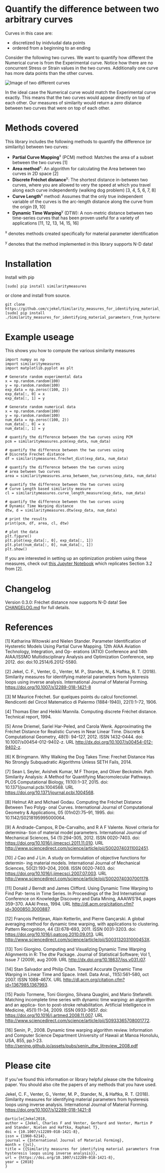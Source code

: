 # Quantify the difference between two arbitrary curves

Curves in this case are:
- discretized by inidviudal data points
- ordered from a beginning to an ending

Consider the following two curves. We want to quantify how different the Numerical curve is from the Experimental curve. Notice how there are no concurrent Stress or Strain values in the two curves. Additionally one curve has more data points than the other curves.

![Image of two different curves](https://raw.githubusercontent.com/cjekel/similarity_measures/master/images/TwoCurves.png)

In the ideal case the Numerical curve would match the Experimental curve exactly. This means that the two curves would appear directly on top of each other. Our measures of similarity would return a *zero* distance between two curves that were on top of each other.

# Methods covered
This library includes the following methods to quantify the difference (or similarity) between two curves:

- **Partial Curve Mapping**<sup>x</sup> (PCM) method: Matches the area of a subset between the two curves [1]
- **Area method**<sup>x</sup>: An algorithm for calculating the Area between two curves in 2D space [2]
- **Discrete Fréchet distance**<sup>y</sup>: The shortest distance in-between two curves, where you are allowed to very the speed at which you travel along each curve independently (walking dog problem) [3, 4, 5, 6, 7, 8]
- **Curve Length**<sup>x</sup> method: Assumes that the only true independent variable of the curves is the arc-length distance along the curve from the origin [9, 10]
- **Dynamic Time Warping**<sup>y</sup> (DTW): A non-metric distance between two time-series curves that has been proven useful for a variety of applications [11, 12, 13, 14, 15, 16]

<sup>x</sup> denotes methods created specifically for material parameter identification

<sup>y</sup> denotes that the method implemented in this library supports N-D data!

# Installation 
Install with pip

```
[sudo] pip install similaritymeasures
```
or clone and install from source.
```
git clone https://github.com/cjekel/Similarity_measures_for_identifying_material_parameters_from_hysteresis_loops_using_inverse_analysis
[sudo] pip install ./Similarity_measures_for_identifying_material_parameters_from_hysteresis_loops_using_inverse_analysis
```

# Example useage
This shows you how to compute the various similarity measures
```
import numpy as np
import similaritymeasures
import matplotlib.pyplot as plt

# Generate random experimental data
x = np.random.random(100)
y = np.random.random(100)
exp_data = np.zeros((100, 2))
exp_data[:, 0] = x
exp_data[:, 1] = y

# Generate random numerical data
x = np.random.random(100)
y = np.random.random(100)
num_data = np.zeros((100, 2))
num_data[:, 0] = x
num_data[:, 1] = y

# quantify the difference between the two curves using PCM
pcm = similaritymeasures.pcm(exp_data, num_data)

# quantify the difference between the two curves using
# Discrete Frechet distance
df = similaritymeasures.frechet_dist(exp_data, num_data)

# quantify the difference between the two curves using
# area between two curves
area = similaritymeasures.area_between_two_curves(exp_data, num_data)

# quantify the difference between the two curves using
# Curve Length based similarity measure
cl = similaritymeasures.curve_length_measure(exp_data, num_data)

# quantify the difference between the two curves using
# Dynamic Time Warping distance
dtw, d = similaritymeasures.dtw(exp_data, num_data)

# print the results
print(pcm, df, area, cl, dtw)

# plot the data
plt.figure()
plt.plot(exp_data[:, 0], exp_data[:, 1])
plt.plot(num_data[:, 0], num_data[:, 1])
plt.show()
```

If you are interested in setting up an optimization problem using these measures, check out [this Jupyter Notebook](https://github.com/cjekel/Similarity_measures_for_identifying_material_parameters_from_hysteresis_loops_using_inverse_analysis/blob/master/Examples_of_Similarity_Measures.ipynb) which replicates Section 3.2 from [2].

# Changelog
Version 0.3.0: Fréchet distance now supports N-D data! See [CHANGELOG.md](https://github.com/cjekel/Similarity_measures_for_identifying_material_parameters_from_hysteresis_loops_using_inverse_analysis/blob/master/CHANGELOG.md) for full details.

# References
[1] Katharina Witowski and Nielen Stander. Parameter Identification of Hysteretic Models
Using Partial Curve Mapping. 12th AIAA Aviation Technology, Integration, and Op-
erations (ATIO) Conference and 14th AIAA/ISSMO Multidisciplinary Analysis and
Optimization Conference, sep 2012. doi: doi:10.2514/6.2012-5580.

[2] Jekel, C. F., Venter, G., Venter, M. P., Stander, N., & Haftka, R. T. (2018). Similarity measures for identifying material parameters from hysteresis loops using inverse analysis. International Journal of Material Forming. https://doi.org/10.1007/s12289-018-1421-8

[3] M Maurice Fréchet. Sur quelques points du calcul fonctionnel. Rendiconti del Circol
Matematico di Palermo (1884-1940), 22(1):1–72, 1906.

[4] Thomas Eiter and Heikki Mannila. Computing discrete Fréchet distance. Technical
report, 1994.

[5] Anne Driemel, Sariel Har-Peled, and Carola Wenk. Approximating the Fréchet Distance
for Realistic Curves in Near Linear Time. Discrete & Computational Geometry, 48(1):
94–127, 2012. ISSN 1432-0444. doi: 10.1007/s00454-012-9402-z. URL http://dx.doi.org/10.1007/s00454-012-9402-z.

[6] K Bringmann. Why Walking the Dog Takes Time: Frechet Distance Has No Strongly
Subquadratic Algorithms Unless SETH Fails, 2014.

[7] Sean L Seyler, Avishek Kumar, M F Thorpe, and Oliver Beckstein. Path Similarity
Analysis: A Method for Quantifying Macromolecular Pathways. PLOS Computational
Biology, 11(10):1–37, 2015. doi: 10.1371/journal.pcbi.1004568. URL https://doi.org/10.1371/journal.pcbi.1004568.

[8] Helmut Alt and Michael Godau. Computing the Fréchet Distance Between Two Polyg-
onal Curves. International Journal of Computational Geometry & Applications, 05
(01n02):75–91, 1995. doi: 10.1142/S0218195995000064.

[9] A Andrade-Campos, R De-Carvalho, and R A F Valente. Novel criteria for determina-
tion of material model parameters. International Journal of Mechanical Sciences, 54
(1):294–305, 2012. ISSN 0020-7403. doi: https://doi.org/10.1016/j.ijmecsci.2011.11.010.
URL http://www.sciencedirect.com/science/article/pii/S0020740311002451.

[10] J Cao and J Lin. A study on formulation of objective functions for determin-
ing material models. International Journal of Mechanical Sciences, 50(2):193–204,
2008. ISSN 0020-7403. doi: https://doi.org/10.1016/j.ijmecsci.2007.07.003. URL
http://www.sciencedirect.com/science/article/pii/S0020740307001178.

[11] Donald J Berndt and James Clifford. Using Dynamic Time Warping to Find Pat-
terns in Time Series. In Proceedings of the 3rd International Conference on Knowledge
Discovery and Data Mining, AAAIWS’94, pages 359–370. AAAI Press, 1994. URL
http://dl.acm.org/citation.cfm?id=3000850.3000887.

[12] François Petitjean, Alain Ketterlin, and Pierre Gançarski. A global averaging method for dynamic time warping, with applications to clustering. Pattern Recognition, 44 (3):678–693, 2011. ISSN 0031-3203. doi: https://doi.org/10.1016/j.patcog.2010.09.013.
URL http://www.sciencedirect.com/science/article/pii/S003132031000453X.

[13] Toni Giorgino. Computing and Visualizing Dynamic Time Warping Alignments in R:
The dtw Package. Journal of Statistical Software; Vol 1, Issue 7 (2009), aug 2009. URL
http://dx.doi.org/10.18637/jss.v031.i07.

[14] Stan Salvador and Philip Chan. Toward Accurate Dynamic Time Warping in Linear
Time and Space. Intell. Data Anal., 11(5):561–580, oct 2007. ISSN 1088-467X. URL
http://dl.acm.org/citation.cfm?id=1367985.1367993.

[15] Paolo Tormene, Toni Giorgino, Silvana Quaglini, and Mario Stefanelli. Matching
incomplete time series with dynamic time warping: an algorithm and an applica-
tion to post-stroke rehabilitation. Artificial Intelligence in Medicine, 45(1):11–34,
2009. ISSN 0933-3657. doi: https://doi.org/10.1016/j.artmed.2008.11.007. URL
http://www.sciencedirect.com/science/article/pii/S0933365708001772.

[16] Senin, P., 2008. Dynamic time warping algorithm review. Information and 
Computer Science Department University of Hawaii at Manoa Honolulu, USA, 855, pp.1-23.
http://seninp.github.io/assets/pubs/senin_dtw_litreview_2008.pdf


# Please cite
If you've found this information or library helpful please cite the following paper. You should also cite the papers of any methods that you have used.

Jekel, C. F., Venter, G., Venter, M. P., Stander, N., & Haftka, R. T. (2018). Similarity measures for identifying material parameters from hysteresis loops using inverse analysis. International Journal of Material Forming. https://doi.org/10.1007/s12289-018-1421-8

```
@article{Jekel2018,
author = {Jekel, Charles F and Venter, Gerhard and Venter, Martin P and Stander, Nielen and Haftka, Raphael T},
doi = {10.1007/s12289-018-1421-8},
issn = {1960-6214},
journal = {International Journal of Material Forming},
month = {jul},
title = {{Similarity measures for identifying material parameters from hysteresis loops using inverse analysis}},
url = {https://doi.org/10.1007/s12289-018-1421-8},
year = {2018}
}
```
